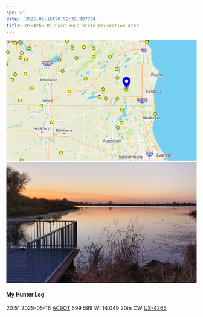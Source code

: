 ```yaml
---
spc: wi
date: '2025-05-16T20:59:32.987704'
title: US-4265 Richard Bong State Recreation Area
---
```


![pasted_image.png](/static/pasted_image_0187.png)
![pasted_image001.png](/static/pasted_image001_0159.png)


#### My Hunter Log
20:51    2025-05-16    [AC9OT](https://qrz.com/db/AC9OT)    599    599    WI    14.049    20m    CW    [US-4265](https://pota.app/#/park/US-4265)
